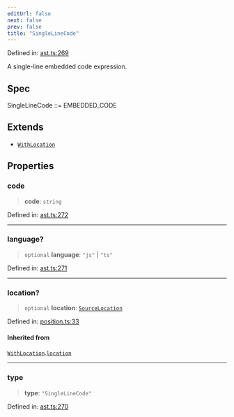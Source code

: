 ```yaml
---
editUrl: false
next: false
prev: false
title: "SingleLineCode"
---
```


Defined in: [ast.ts:269](https://github.com/rcs-agents/rcs-lang/blob/2c0291a4209143052b64b2c6ec7573ef29bacea2/packages/ast/src/ast.ts#L269)

A single-line embedded code expression.

## Spec

SingleLineCode ::= EMBEDDED_CODE

## Extends

- [`WithLocation`](/api/ast/interfaces/withlocation/)

## Properties

### code

> **code**: `string`

Defined in: [ast.ts:272](https://github.com/rcs-agents/rcs-lang/blob/2c0291a4209143052b64b2c6ec7573ef29bacea2/packages/ast/src/ast.ts#L272)

***

### language?

> `optional` **language**: `"js"` \| `"ts"`

Defined in: [ast.ts:271](https://github.com/rcs-agents/rcs-lang/blob/2c0291a4209143052b64b2c6ec7573ef29bacea2/packages/ast/src/ast.ts#L271)

***

### location?

> `optional` **location**: [`SourceLocation`](/api/ast/interfaces/sourcelocation/)

Defined in: [position.ts:33](https://github.com/rcs-agents/rcs-lang/blob/2c0291a4209143052b64b2c6ec7573ef29bacea2/packages/ast/src/position.ts#L33)

#### Inherited from

[`WithLocation`](/api/ast/interfaces/withlocation/).[`location`](/api/ast/interfaces/withlocation/#location)

***

### type

> **type**: `"SingleLineCode"`

Defined in: [ast.ts:270](https://github.com/rcs-agents/rcs-lang/blob/2c0291a4209143052b64b2c6ec7573ef29bacea2/packages/ast/src/ast.ts#L270)
